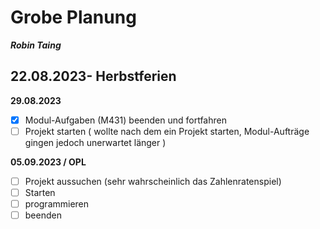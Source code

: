 # Grobe Planung

***Robin Taing***

## 22.08.2023- Herbstferien


**29.08.2023**
- [x] Modul-Aufgaben (M431) beenden und fortfahren 
- [ ] Projekt starten ( wollte nach dem ein Projekt starten, Modul-Aufträge gingen jedoch unerwartet länger )

**05.09.2023 / OPL**
- [ ] Projekt aussuchen (sehr wahrscheinlich das Zahlenratenspiel)
- [ ] Starten
- [ ] programmieren
- [ ] beenden
